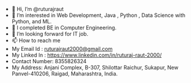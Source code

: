 - 👋 Hi, I’m @ruturajraut
- 👀 I’m interested in Web Development, Java , Python , Data Science with Python, and ML.
- 🌱 I completed BE in Computer Engineering.
- 💞️ I’m looking forward for IT job.
- 📫 How to reach me 
- My Email Id : ruturajraut2000@gmail.com
- My Linked In : https://www.linkedin.com/in/ruturaj-raut-2000/
- Contact Number: 8355826324
- My Address: Anjani Complex, B-307, Shilottar Raichur, Sukapur, New Panvel-410206, Raigad, Maharashtra, India.

<!---
ruturajraut/ruturajraut is a ✨ special ✨ repository because its `README.md` (this file) appears on your GitHub profile.
You can click the Preview link to take a look at your changes.
--->
